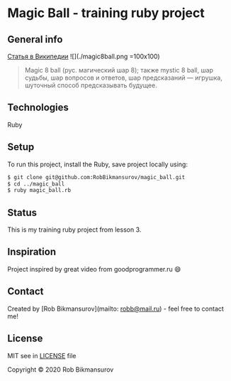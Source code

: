# Magic Ball - training ruby project

## General info
[Статья в Википедии](https://ru.wikipedia.org/wiki/Magic_8_ball) ![](./magic8ball.png =100x100)

> Magic 8 ball (рус. магический шар 8); также mystic 8 ball, шар судьбы, шар вопросов и ответов, шар предсказаний — игрушка, шуточный способ предсказывать будущее.
	
## Technologies
Ruby

## Setup
To run this project, install the Ruby, save project locally using:

```bash
$ git clone git@github.com:RobBikmansurov/magic_ball.git
$ cd ../magic_ball
$ ruby magic_ball.rb
```
## Status
This is my training ruby project from lesson 3.

## Inspiration
Project inspired by great video from goodprogrammer.ru :smile:

## Contact
Created by [Rob Bikmansurov](mailto: robb@mail.ru) - feel free to contact me!

## License

MIT
see in [LICENSE](LICENSE) file

Copyright &copy; 2020 Rob Bikmansurov


